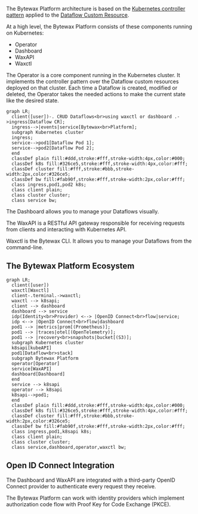 The Bytewax Platform architecture is based on the [Kubernetes controller pattern](https://kubernetes.io/docs/concepts/architecture/controller/) applied to the [Dataflow Custom Resource](/reference/dataflow-crd).

At a high level, the Bytewax Platform consists of these components running on Kubernetes:

- Operator
- Dashboard
- WaxAPI
- Waxctl

The Operator is a core component running in the Kubernetes cluster. It implements the controller pattern over the Dataflow custom resources deployed on that cluster. Each time a Dataflow is created, modified or deleted, the Operator takes the needed actions to make the current state like the desired state.

```mermaid
graph LR;
  client([user])-. CRUD Dataflows<br>using waxctl or dashboard .->ingress[Dataflow CR];
  ingress-->|events|service[Bytewax<br>Platform];
  subgraph Kubernetes cluster
  ingress;
  service-->pod1[Dataflow Pod 1];
  service-->pod2[Dataflow Pod 2];
  end
  classDef plain fill:#ddd,stroke:#fff,stroke-width:4px,color:#000;
  classDef k8s fill:#326ce5,stroke:#fff,stroke-width:4px,color:#fff;
  classDef cluster fill:#fff,stroke:#bbb,stroke-width:2px,color:#326ce5;
  classDef bw fill:#fab90f,stroke:#fff,stroke-width:2px,color:#fff;
  class ingress,pod1,pod2 k8s;
  class client plain;
  class cluster cluster;
  class service bw;
```

The Dashboard allows you to manage your Dataflows visually.

The WaxAPI is a RESTful API gateway responsible for receiving requests from clients and interacting with Kubernetes API.

Waxctl is the Bytewax CLI. It allows you to manage your Dataflows from the command-line.

## The Bytewax Platform Ecosystem

```mermaid
graph LR;
  client([user])
  waxctl[Waxctl]
  client-.terminal.->waxctl;
  waxctl --> k8sapi;
  client --> dashboard
  dashboard --> service
  idp(Identity<br>Provider) <--> |OpenID Connect<br>flow|service;
  idp <--> |OpenID Connect<br>flow|dashboard
  pod1 --> |metrics|prom[(Prometheus)];
  pod1 --> |traces|otel[(OpenTelemetry)];
  pod1 --> |recovery<br>snapshots|bucket[(S3)];
  subgraph Kubernetes cluster
  k8sapi[kubeAPI]
  pod1[Dataflow<br>stack]
  subgraph Bytewax Platform
  operator[Operator]
  service[WaxAPI]
  dashboard[Dashboard]
  end
  service --> k8sapi
  operator --> k8sapi
  k8sapi-->pod1;
  end
  classDef plain fill:#ddd,stroke:#fff,stroke-width:4px,color:#000;
  classDef k8s fill:#326ce5,stroke:#fff,stroke-width:4px,color:#fff;
  classDef cluster fill:#fff,stroke:#bbb,stroke-width:2px,color:#326ce5;
  classDef bw fill:#fab90f,stroke:#fff,stroke-width:2px,color:#fff;
  class ingress,pod1,k8sapi k8s;
  class client plain;
  class cluster cluster;
  class service,dashboard,operator,waxctl bw;
```


## Open ID Connect Integration

The Dashboard and WaxAPI are integrated with a third-party OpenID Connect provider to authenticate every request they receive. 

The Bytewax Platform can work with identity providers which implement authorization code flow with Proof Key for Code Exchange (PKCE).

